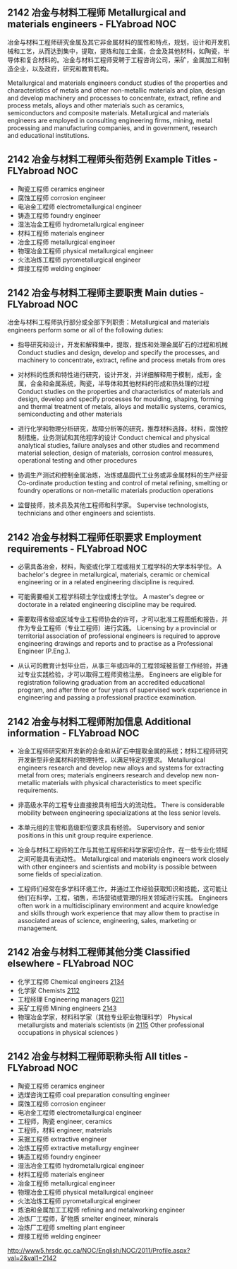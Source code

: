 ## 2142 冶金与材料工程师 Metallurgical and materials engineers - FLYabroad NOC

冶金与材料工程师研究金属及其它非金属材料的属性和特点，规划，设计和开发机械和工艺，从而达到集中，提取，提炼和加工金属，合金及其他材料，如陶瓷，半导体和复合材料的。冶金与材料工程师受聘于工程咨询公司，采矿，金属加工和制造企业，以及政府，研究和教育机构。

Metallurgical and materials engineers conduct studies of the properties and characteristics of metals and other non-metallic materials and plan, design and develop machinery and processes to concentrate, extract, refine and process metals, alloys and other materials such as ceramics, semiconductors and composite materials. Metallurgical and materials engineers are employed in consulting engineering firms, mining, metal processing and manufacturing companies, and in government, research and educational institutions.

## 2142 冶金与材料工程师头衔范例 Example Titles - FLYabroad NOC

* 陶瓷工程师 ceramics engineer
* 腐蚀工程师 corrosion engineer
* 电冶金工程师 electrometallurgical engineer
* 铸造工程师 foundry engineer
* 湿法冶金工程师 hydrometallurgical engineer
* 材料工程师 materials engineer
* 冶金工程师 metallurgical engineer
* 物理冶金工程师 physical metallurgical engineer
* 火法冶炼工程师 pyrometallurgical engineer
* 焊接工程师 welding engineer

## 2142 冶金与材料工程师主要职责 Main duties - FLYabroad NOC

冶金与材料工程师执行部分或全部下列职责：Metallurgical and materials engineers perform some or all of the following duties:

* 指导研究和设计，开发和解释集中，提取，提炼和处理金属矿石的过程和机械
Conduct studies and design, develop and specify the processes, and machinery to concentrate, extract, refine and process metals from ores

* 对材料的性质和特性进行研究，设计开发，并详细解释用于模制，成形，金属，合金和金属系统，陶瓷，半导体和其他材料的形成和热处理的过程
Conduct studies on the properties and characteristics of materials and design, develop and specify processes for moulding, shaping, forming and thermal treatment of metals, alloys and metallic systems, ceramics, semiconducting and other materials

* 进行化学和物理分析研究，故障分析等的研究，推荐材料选择，材料，腐蚀控制措施，业务测试和其他程序的设计
Conduct chemical and physical analytical studies, failure analyses and other studies and recommend material selection, design of materials, corrosion control measures, operational testing and other procedures

* 协调生产测试和控制金属冶炼，冶炼或晶圆代工业务或非金属材料的生产经营
Co-ordinate production testing and control of metal refining, smelting or foundry operations or non-metallic materials production operations

* 监督技师，技术员及其他工程师和科学家。
Supervise technologists, technicians and other engineers and scientists.

## 2142 冶金与材料工程师任职要求 Employment requirements - FLYabroad NOC

* 必需具备冶金，材料，陶瓷或化学工程或相关工程学科的大学本科学位。
A bachelor's degree in metallurgical, materials, ceramic or chemical engineering or in a related engineering discipline is required.

* 可能需要相关工程学科硕士学位或博士学位。
A master's degree or doctorate in a related engineering discipline may be required.

* 需要取得省级或区域专业工程师协会的许可，才可以批准工程图纸和报告，并作为专业工程师（专业工程师）进行实践。
Licensing by a provincial or territorial association of professional engineers is required to approve engineering drawings and reports and to practise as a Professional Engineer (P.Eng.).

* 从认可的教育计划毕业后，从事三年或四年的工程领域被监督工作经验，并通过专业实践检验，才可以取得工程师资格注册。
Engineers are eligible for registration following graduation from an accredited educational program, and after three or four years of supervised work experience in engineering and passing a professional practice examination.

## 2142 冶金与材料工程师附加信息 Additional information - FLYabroad NOC

* 冶金工程师研究和开发新的合金和从矿石中提取金属的系统；材料工程师研究开发新型非金属材料的物理特性，以满足特定的要求。
Metallurgical engineers research and develop new alloys and systems for extracting metal from ores; materials engineers research and develop new non-metallic materials with physical characteristics to meet specific requirements.

* 非高级水平的工程专业直接按具有相当大的流动性。
There is considerable mobility between engineering specializations at the less senior levels.

* 本单元组的主管和高级职位要求具有经验。
Supervisory and senior positions in this unit group require experience.

* 冶金与材料工程师的工作与其他工程师和科学家密切合作，在一些专业化领域之间可能具有流动性。
Metallurgical and materials engineers work closely with other engineers and scientists and mobility is possible between some fields of specialization.

* 工程师们经常在多学科环境工作，并通过工作经验获取知识和技能，这可能让他们在科学，工程，销售，市场营销或管理的相关领域进行实践。
Engineers often work in a multidisciplinary environment and acquire knowledge and skills through work experience that may allow them to practise in associated areas of science, engineering, sales, marketing or management.

## 2142 冶金与材料工程师其他分类 Classified elsewhere - FLYabroad NOC

* 化学工程师 Chemical engineers [2134](2134)
* 化学家 Chemists [2112](2112)
* 工程经理 Engineering managers [0211](0211)
* 采矿工程师 Mining engineers [2143](2143)
* 物理冶金学家，材料科学家（其他专业职业物理科学） Physical metallurgists and materials scientists (in [2115](2115) Other professional occupations in physical sciences )

## 2142 冶金与材料工程师职称头衔 All titles - FLYabroad NOC

* 陶瓷工程师 ceramics engineer
* 选煤咨询工程师 coal preparation consulting engineer
* 腐蚀工程师 corrosion engineer
* 电冶金工程师 electrometallurgical engineer
* 工程师，陶瓷 engineer, ceramics
* 工程师，材料 engineer, materials
* 采掘工程师 extractive engineer
* 冶炼工程师 extractive metallurgy engineer
* 铸造工程师 foundry engineer
* 湿法冶金工程师 hydrometallurgical engineer
* 材料工程师 materials engineer
* 冶金工程师 metallurgical engineer
* 物理冶金工程师 physical metallurgical engineer
* 火法冶炼工程师 pyrometallurgical engineer
* 炼油和金属加工工程师 refining and metalworking engineer
* 冶炼厂工程师，矿物质 smelter engineer, minerals
* 冶炼厂工程师 smelting plant engineer
* 焊接工程师 welding engineer

http://www5.hrsdc.gc.ca/NOC/English/NOC/2011/Profile.aspx?val=2&val1=2142